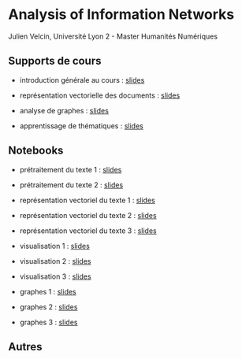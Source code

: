 # Analysis of Information Networks

Julien Velcin, Université Lyon 2 - Master Humanités Numériques

## Supports de cours

- introduction générale au cours : [slides](https://velcin.github.io/files/NA/part1_introduction.pdf)

- représentation vectorielle des documents : [slides](https://velcin.github.io/files/NA/part2_repr_documents.pdf)

- analyse de graphes : [slides](https://velcin.github.io/files/NA/part3_graphs.pdf)

- apprentissage de thématiques : [slides](https://velcin.github.io/files/NA/part4_topic-learning.pdf)

## Notebooks

- prétraitement du texte 1 : [slides](https://velcin.github.io/files/NA/1.1_text1.html)

- prétraitement du texte 2 : [slides](https://velcin.github.io/files/NA/1.1_text2.html)

- représentation vectoriel du texte 1 : [slides](https://velcin.github.io/files/NA/2.1_vect1.html)

- représentation vectoriel du texte 2 : [slides](https://velcin.github.io/files/NA/2.2_vect2.html)

- représentation vectoriel du texte 3 : [slides](https://velcin.github.io/files/NA/2.3_vect3.html)

- visualisation 1 : [slides](https://velcin.github.io/files/NA/3.1_visu1.html)

- visualisation 2 : [slides](https://velcin.github.io/files/NA/3.2_visu2.html)

- visualisation 3 : [slides](https://velcin.github.io/files/NA/3.3_visu3.html)

- graphes 1 : [slides](https://velcin.github.io/files/NA/4.1_graph1.html)

- graphes 2 : [slides](https://velcin.github.io/files/NA/4.2_graph2.html)

- graphes 3 : [slides](https://velcin.github.io/files/NA/4.3_graph3.html)

## Autres

